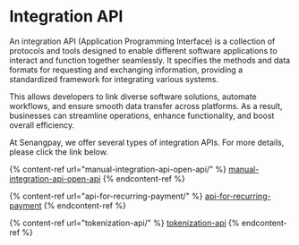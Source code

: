 # Integration API

An integration API (Application Programming Interface) is a collection of protocols and tools designed to enable different software applications to interact and function together seamlessly. It specifies the methods and data formats for requesting and exchanging information, providing a standardized framework for integrating various systems.

This allows developers to link diverse software solutions, automate workflows, and ensure smooth data transfer across platforms. As a result, businesses can streamline operations, enhance functionality, and boost overall efficiency.

At Senangpay, we offer several types of integration APIs. For more details, please click the link below.

{% content-ref url="manual-integration-api-open-api/" %}
[manual-integration-api-open-api](manual-integration-api-open-api/)
{% endcontent-ref %}

{% content-ref url="api-for-recurring-payment/" %}
[api-for-recurring-payment](api-for-recurring-payment/)
{% endcontent-ref %}

{% content-ref url="tokenization-api/" %}
[tokenization-api](tokenization-api/)
{% endcontent-ref %}
